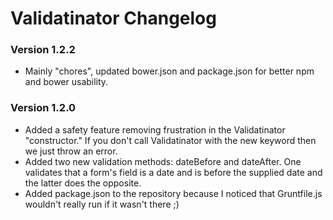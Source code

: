 # Validatinator Changelog

### Version 1.2.2

* Mainly "chores", updated bower.json and package.json for better npm and bower usability.

### Version 1.2.0

* Added a safety feature removing frustration in the Validatinator "constructor."  If you don't call Validatinator with the new keyword then we just throw an error.
* Added two new validation methods: dateBefore and dateAfter.  One validates that a form's field is a date and is before the supplied date and the latter does the opposite.
* Added package.json to the repository because I noticed that Gruntfile.js wouldn't really run if it wasn't there ;)
